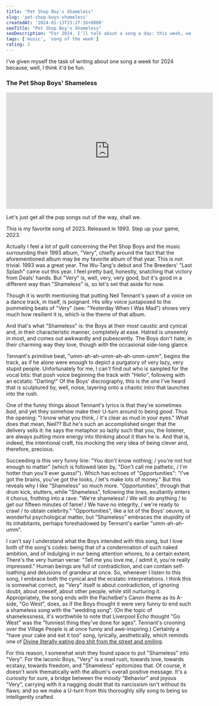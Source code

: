```yaml
---
title: "Pet Shop Boy's Shameless"
slug: 'pet-shop-boys-shameless'
createdAt: '2024-01-13T23:27:16+0000'
seoTitle: "Pet Shop Boy's Shameless"
seoDescription: "For 2024, I'll talk about a song a day: this week, we'll talk about the Pet Shop Boy's 1993 song, Shameless."
tags: ['music', 'song of the week']
rating: 3
---
```


I've given myself the task of writing about one song a week for 2024 because, well, I think it'd be fun.

### The Pet Shop Boys' Shameless

<iframe width="560" height="315" src="https://www.youtube.com/embed/IG5oi1FGf_I?si=QklqD3DliYU7Trh9" title="YouTube video player" frameborder="0" allow="accelerometer; autoplay; clipboard-write; encrypted-media; gyroscope; picture-in-picture; web-share" allowfullscreen></iframe>

Let's just get all the pop songs out of the way, shall we.

This is my favorite song of 2023. Released in 1993. Step up your game, 2023.

Actually I feel a lot of guilt concerning the Pet Shop Boys and the music surrounding their 1993 album, "Very", chiefly around the fact that the aforementioned album may be my favorite album of that year. This is not trivial. 1993 was a great year. The Wu-Tang's debut and The Breeders' "Last Splash" came out this year. I feel pretty bad, honestly, snatching that victory from Deals' hands. But "Very" is, well, very, very good, but it's good in a different way than "Shameless" is, so let's set that aside for now.

Though it is worth mentioning that putting Neil Tennant's yawn of a voice on a dance track, in itself, is poignant. His silky voice juxtaposed to the pummeling beats of "Very" (see: "Yesterday When I Was Mad") shows very much how resilient it is, which is the theme of that album.

And that's what "Shameless" is: the Boys at their most caustic and cynical and, in their characteristic manner, completely at ease. Hatred is unseemly in most, and comes out awkwardly and pubescently. The Boys don't hate; in their charming way they love, though with the occasional side-long glance.

Tennant's primitive beat, "umm-ah-ah-umm-ah-ah-umm-umm", begins the track, as if he alone were enough to depict a purgatory of very lazy, very stupid people. Unfortunately for me, I can't find out who is sampled for the vocal bits: that posh voice beginning the track with "Hello", following with an ecstatic "Darling!" Of the Boys' discrography, this is the one I've heard that is sculptured by, well, noise, layering onto a chaotic intro that launches into the rush.

One of the funny things about Tennant's lyrics is that they're sometimes _bad_, and yet they somehow make their U-turn around to being _good_. Thus the opening: "I know what you think, / it's clear as mud in your eyes." What does that mean, Neil?? But he's such an accomplished singer that the delivery sells it: he says the metaphor so lazily such that you, the listener, are always putting more energy into thinking about it than he is. And that is, indeed, the intentional craft, his mocking the very idea of being clever and, therefore, precious.

Succeeding is this very funny line: "You don't know nothing; / you're not hot enough to matter" (which is followed later by, "Don't call me pathetic, / I'm hotter than you'll ever guess!"). Which has echoes of "Opportunities": "I've got the brains, you've got the looks, / let's make lots of money." But this reveals why I like "Shameless" so much more. "Opportunities", through that drum kick, stutters, while "Shameless", following the lines, exultantly enters it chorus, frothing into a rave: "We're shameless! / We will do anything / to get our fifteen minutes of fame! / We have no integrity, / we're ready to crawl / to obtain celebrity." "Opportunities", like a lot of the Boys' oeuvre, is wonderful psychological matter, but "Shameless" embraces the stupidity of its inhabitants, perhaps foreshadowed by Tennant's earlier "umm-ah-ah-umm".

I can't say I understand what the Boys intended with this song, but I love both of the song's codes: being that of a condemnation of such naked ambition, and of indulging in our being attention whores, to a certain extent. There's the very human verse: "Tell me you love me, / admit it, you're really impressed." Human beings are full of contradiction, and can contain self-loathing and delusions of grandeur at once. So, whenever I listen to this song, I embrace both the cynical and the ecstatic interpretations. I think this is somewhat correct, as "Very" itself is about contradiction, of ignoring doubt, about oneself, about other people, while still nurturing it. Appropriately, the song ends with the Pachelbel's Canon theme as its A-side, "Go West", does, as if the Boys thought it were very funny to end such a shameless song with the "wedding song". (On the topic of shamelessness, it's worthwhile to note that Liverpool Echo thought "Go West" was the "funniest thing they've done for ages". Tennant's crooning over the Village People is at once funny and awe-inspiring.) Certainly a "have your cake and eat it too" song, lyrically, aesthetically, which reminds one of [Divine literally eating dog shit from the street and smiling](https://www.youtube.com/watch?v=qpFiGfvT0w8).

For this reason, I somewhat wish they found space to put "Shameless" into "Very". For the laconic Boys, "Very" is a mad rush, towards love, towards ecstasy, towards freedom, and "Shameless" epitomizes that. Of course, it doesn't work thematically with the album's overall positive message. It's a curiosity for sure, a bridge between the moody "Behavior" and joyous "Very", carrying with it a nagging doubt that its narcissism isn't without its flaws; and so we make a U-turn from this thoroughly silly song to being so intelligently crafted.
